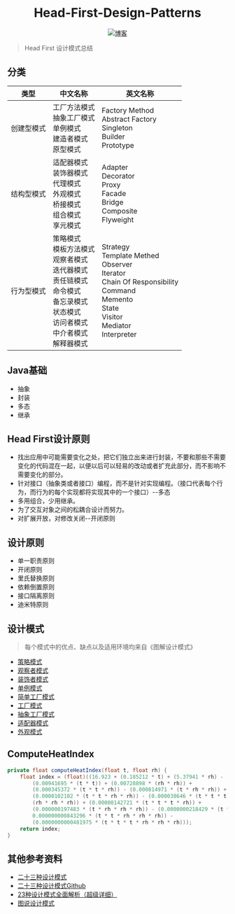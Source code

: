 <h1 align="center">Head-First-Design-Patterns</h1>

<p align="center">
  <a href="http://codemx.cn"><img src="https://img.shields.io/badge/博客-blog-brightgreen.svg" alt="博客">
  </a>
</p>

>Head First 设计模式总结

## 分类
|类型|中文名称|英文名称|
|:---:|---|---|
|创建型模式|工厂方法模式<br>抽象工厂模式<br>单例模式<br>建造者模式<br>原型模式|Factory Method<br>Abstract Factory<br>Singleton<br>Builder<br>Prototype|
|结构型模式|适配器模式<br>装饰器模式<br>代理模式<br>外观模式<br>桥接模式<br>组合模式<br>享元模式|Adapter<br>Decorator<br>Proxy<br>Facade<br>Bridge<br>Composite<br>Flyweight|
|行为型模式|策略模式<br>模板方法模式<br>观察者模式<br>迭代器模式<br>责任链模式<br>命令模式<br>备忘录模式<br>状态模式<br>访问者模式<br>中介者模式<br>解释器模式|Strategy<br>Template Methed<br>Observer<br>Iterator<br>Chain Of Responsibility<br>Command<br>Memento<br>State<br>Visitor<br>Mediator<br>Interpreter|

## Java基础
* 抽象
* 封装
* 多态
* 继承

## Head First设计原则
* 找出应用中可能需要变化之处，把它们独立出来进行封装，不要和那些不需要变化的代码混在一起，以便以后可以轻易的改动或者扩充此部分，而不影响不需要变化的部分。
* 针对接口（抽象类或者接口）编程，而不是针对实现编程。（接口代表每个行为，而行为的每个实现都将实现其中的一个接口）--多态
* 多用组合，少用继承。
* 为了交互对象之间的松耦合设计而努力。
* 对扩展开放，对修改关闭--开闭原则

## 设计原则
* 单一职责原则
* 开闭原则
* 里氏替换原则
* 依赖倒置原则
* 接口隔离原则
* 迪米特原则

## 设计模式

>每个模式中的优点、缺点以及适用环境均来自《图解设计模式》


* [策略模式](md/Strategy.md)
* [观察者模式](md/Observer.md)
* [装饰者模式](md/Decorator.md)
* [单例模式](md/Singleton.md)
* [简单工厂模式](md/SimpleFactory.md)
* [工厂模式](md/Factory.md)
* [抽象工厂模式](md/AbstractFactory.md)
* [适配器模式](md/Adapter.md)
* [外观模式](md/Facade.md)


## ComputeHeatIndex
```java
private float computeHeatIndex(float t, float rh) {
	float index = (float)((16.923 + (0.185212 * t) + (5.37941 * rh) - (0.100254 * t * rh) +
		(0.00941695 * (t * t)) + (0.00728898 * (rh * rh)) +
		(0.000345372 * (t * t * rh)) - (0.000814971 * (t * rh * rh)) +
		(0.0000102102 * (t * t * rh * rh)) - (0.000038646 * (t * t * t)) + (0.0000291583 *  
		(rh * rh * rh)) + (0.00000142721 * (t * t * t * rh)) +
		(0.000000197483 * (t * rh * rh * rh)) - (0.0000000218429 * (t * t * t * rh * rh)) +     
		0.000000000843296 * (t * t * rh * rh * rh)) -
		(0.0000000000481975 * (t * t * t * rh * rh * rh)));
	return index;
}
```


## 其他参考资料
* [二十三种设计模式](https://www.jianshu.com/p/4e01479b6a2c)
* [二十三种设计模式Github](https://github.com/Shimingli/AndriodDesignPattern)
* [23种设计模式全面解析（超级详细）](http://c.biancheng.net/design_pattern/)
* [图说设计模式](https://design-patterns.readthedocs.io/zh_CN/latest/index.html)


